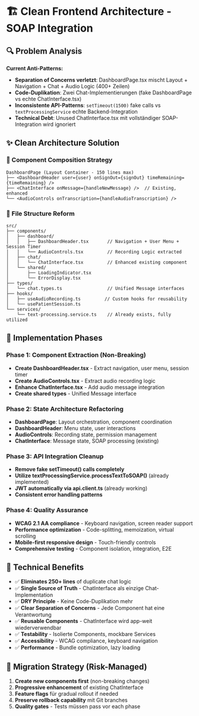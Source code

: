 # 🏗️ Clean Frontend Architecture - SOAP Integration

## 🔍 Problem Analysis
**Current Anti-Patterns:**
- **Separation of Concerns verletzt**: DashboardPage.tsx mischt Layout + Navigation + Chat + Audio Logic (400+ Zeilen)
- **Code-Duplikation**: Zwei Chat-Implementierungen (fake DashboardPage vs echte ChatInterface.tsx)
- **Inconsistente API-Patterns**: `setTimeout(1500)` fake calls vs `textProcessingService` echte Backend-Integration
- **Technical Debt**: Unused ChatInterface.tsx mit vollständiger SOAP-Integration wird ignoriert

## ✨ Clean Architecture Solution

### 🎯 Component Composition Strategy
```
DashboardPage (Layout Container - 150 lines max)
├── <DashboardHeader user={user} onSignOut={signOut} timeRemaining={timeRemaining} />
├── <ChatInterface onMessage={handleNewMessage} />  // Existing, enhanced
└── <AudioControls onTranscription={handleAudioTranscription} />
```

### 📁 File Structure Reform
```
src/
├── components/
│   ├── dashboard/
│   │   ├── DashboardHeader.tsx       // Navigation + User Menu + Session Timer
│   │   └── AudioControls.tsx         // Recording Logic extracted
│   ├── chat/
│   │   └── ChatInterface.tsx         // Enhanced existing component  
│   └── shared/
│       ├── LoadingIndicator.tsx
│       └── ErrorDisplay.tsx
├── types/
│   └── chat.types.ts                 // Unified Message interfaces
├── hooks/
│   ├── useAudioRecording.ts         // Custom hooks for reusability
│   └── usePatientSession.ts
└── services/
    └── text-processing.service.ts    // Already exists, fully utilized
```

## 🔧 Implementation Phases

### Phase 1: Component Extraction (Non-Breaking)
- **Create DashboardHeader.tsx** - Extract navigation, user menu, session timer
- **Create AudioControls.tsx** - Extract audio recording logic
- **Enhance ChatInterface.tsx** - Add audio message integration
- **Create shared types** - Unified Message interface

### Phase 2: State Architecture Refactoring  
- **DashboardPage**: Layout orchestration, component coordination
- **DashboardHeader**: Menu state, user interactions
- **AudioControls**: Recording state, permission management
- **ChatInterface**: Message state, SOAP processing (existing)

### Phase 3: API Integration Cleanup
- **Remove fake setTimeout() calls completely**
- **Utilize textProcessingService.processTextToSOAP()** (already implemented)
- **JWT automatically via api.client.ts** (already working)
- **Consistent error handling patterns**

### Phase 4: Quality Assurance
- **WCAG 2.1 AA compliance** - Keyboard navigation, screen reader support
- **Performance optimization** - Code-splitting, memoization, virtual scrolling
- **Mobile-first responsive design** - Touch-friendly controls
- **Comprehensive testing** - Component isolation, integration, E2E

## 🎯 Technical Benefits
- ✅ **Eliminates 250+ lines** of duplicate chat logic
- ✅ **Single Source of Truth** - ChatInterface als einzige Chat-Implementation  
- ✅ **DRY Principle** - Keine Code-Duplikation mehr
- ✅ **Clear Separation of Concerns** - Jede Component hat eine Verantwortung
- ✅ **Reusable Components** - ChatInterface wird app-weit wiederverwendbar
- ✅ **Testability** - Isolierte Components, mockbare Services
- ✅ **Accessibility** - WCAG compliance, keyboard navigation
- ✅ **Performance** - Bundle optimization, lazy loading

## 🚀 Migration Strategy (Risk-Managed)
1. **Create new components first** (non-breaking changes)
2. **Progressive enhancement** of existing ChatInterface
3. **Feature flags** für gradual rollout if needed
4. **Preserve rollback capability** mit Git branches
5. **Quality gates** - Tests müssen pass vor each phase